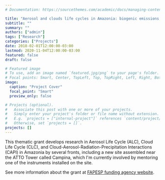 ```yaml
---
# Documentation: https://sourcethemes.com/academic/docs/managing-content/

title: "Aerosol and clouds life cycles in Amazonia: biogenic emissions, biomass burning and impacts on ecosystem"
subtitle: ""
summary: ""
authors: ["admin"]
tags: ["Research"]
categories: ["Projects"]
date: 2018-02-01T12:00:00-03:00
lastmod: 2020-11-04T12:00:00-03:00
featured: false
draft: false

# Featured image
# To use, add an image named `featured.jpg/png` to your page's folder.
# Focal points: Smart, Center, TopLeft, Top, TopRight, Left, Right, BottomLeft, Bottom, BottomRight.
image:
  caption: "Project Cover"
  focal_point: "Smart"
  preview_only: false

# Projects (optional).
#   Associate this post with one or more of your projects.
#   Simply enter your project's folder or file name without extension.
#   E.g. `projects = ["internal-project"]` references `content/project/deep-learning/index.md`.
#   Otherwise, set `projects = []`.
projects: []
---
```


This thematic grant develops research in Aerosol Life Cycle (ALC), Cloud Life Cycle (CLC), and Cloud-Aerosol-Radiation-Precipitation Interactions (CAPI) in Amazonia by several fronts, including a new site assembled near the ATTO Tower called Campina, which I'm currently involved by mentoring one of the instruments installed on the site.

See more information about the grant at [FAPESP funding agency website](https://bv.fapesp.br/en/auxilios/98922/aerosol-and-clouds-life-cycles-in-amazonia-biogenic-emissions-biomass-burning-and-impacts-on-ecosy/).
